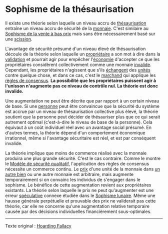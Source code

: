 Sophisme de la thésaurisation
=============================

Il existe une théorie selon laquelle un niveau accru de [thésaurisation](ch101-glossary.md#thésauriser) entraîne un niveau accru de sécurité de la [monnaie](ch101-glossary.md#monnaie). C'est similaire au [Sophisme de la vente à bas prix](ch049-dumping-fallacy.md) mais sans être nécessairement basé sur une [scission](ch101-glossary.md#scission).

L'avantage de sécurité présumé d'un niveau élevé de thésaurisation découle de la théorie selon laquelle un [propriétaire](ch101-glossary.md#propriétaire) a son mot à dire dans la [validation](ch101-glossary.md#validation) et pourrait agir pour empêcher l'[économie](ch101-glossary.md#économie) d'accepter ce que les propriétaires considèrent collectivement comme une monnaie [invalide](ch101-glossary.md#validité). Cependant, les propriétaires n'agissent que s'ils [échangent](ch101-glossary.md#commerce) des [unités](ch101-glossary.md#unité) contre quelque chose, et dans ce cas, c'est le [marchand](ch101-glossary.md#marchand) qui applique les [règles de consensus](ch101-glossary.md#règles-de-consensus). **La possibilité que les propriétaires puissent agir à l'unisson n'augmente pas ce niveau de contrôle nul. La théorie est donc invalide.**

Une augmentation ne peut être décrite que par rapport à un certain niveau de base. Si une [personne](ch101-glossary.md#personne) peut être convaincue que la sécurité du système est accrue par un niveau de thésaurisation collective plus élevé, la théorie soutient que la personne peut décider de thésauriser plus que ce qui serait autrement optimal (c'est-à-dire le niveau de base de la personne). Cela équivaut à un coût individuel réel avec un avantage social présumé. En d'autres termes, la théorie dépend d'un comportement économique irrationnel, même si l'avantage sécuritaire est réel, et est par conséquent invalide.

La théorie implique que moins de commerce réalisé avec la monnaie produira une plus grande sécurité. C'est le cas contraire. Comme le montre le [Modèle de sécurité qualitatif](ch035-qualitative-security-model.md), l'application des règles de consensus nécessite un commerce continu. Le [prix](ch101-glossary.md#prix) d'une unité de la monnaie dans [un autre bien](ch013-inflation-principle.md) ou une autre monnaie est arbitraire, mais augmente temporairement si on convainc les individus de s'engager dans le sophisme. Le bénéfice de cette augmentation revient aux propriétaires existants. La théorie selon laquelle le prix ne peut qu'augmenter est une erreur [spéculative](ch101-glossary.md#spéculer) connexe étudiée dans le [Sophisme lunaire](ch065-lunar-fallacy.md). Même une hausse générale perpétuelle et prouvable des prix ne validerait pas cette théorie, car elle ne concerne qu'une augmentation relative temporaire causée par des décisions individuelles financièrement sous-optimales.

---

Texte original : [Hoarding Fallacy](https://github.com/libbitcoin/libbitcoin-system/wiki/Hoarding-Fallacy)